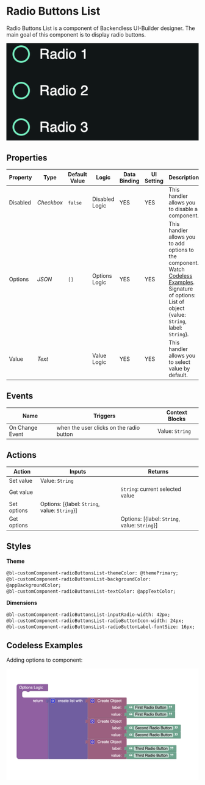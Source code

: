 # Radio Buttons List
Radio Buttons List is a component of Backendless UI-Builder designer. The main goal of this component is to display radio buttons.

<p align="center">
  <img src="./thumbnail.png" alt="main thumbnail" width="780"/>
</p>

## Properties

| Property | Type       | Default Value | Logic          | Data Binding | UI Setting | Description                                                                                                                                                             |
|----------|------------|---------------|----------------|--------------|------------|-------------------------------------------------------------------------------------------------------------------------------------------------------------------------|
| Disabled | *Checkbox* | `false`       | Disabled Logic | YES          | YES        | This handler allows you to disable a component.                                                                                                                         |
| Options  | *JSON*     | `[]`          | Options Logic  | YES          | YES        | This handler allows you to add options to the component. Watch [Codeless Examples](#Examples). Signature of options: List of object {value: `String`, label: `String`}. |
| Value    | *Text*     |               | Value Logic    | YES          | YES        | This handler allows you to select value by default.                                                                                                                     |

## Events

| Name                    | Triggers                                 | Context Blocks                                  |
|-------------------------|------------------------------------------|-------------------------------------------------|
| On Change Event         | when the user clicks on the radio button | Value: `String`                                 |

## Actions

| Action           | Inputs                                          | Returns                                         |
|------------------|-------------------------------------------------|-------------------------------------------------|
| Set value        | Value: `String`                                 |                                                 |
| Get value        |                                                 | `String`: current selected value                |
| Set options      | Options: [{label: `String`, value: `String`}]   |                                                 |
| Get options      |                                                 | Options: [{label: `String`, value: `String`}]   |

## Styles

**Theme**
````
@bl-customComponent-radioButtonsList-themeColor: @themePrimary;
@bl-customComponent-radioButtonsList-backgroundColor: @appBackgroundColor;
@bl-customComponent-radioButtonsList-textColor: @appTextColor;
````

**Dimensions**
````
@bl-customComponent-radioButtonsList-inputRadio-width: 42px;
@bl-customComponent-radioButtonsList-radioButtonIcon-width: 24px;
@bl-customComponent-radioButtonsList-radioButtonLabel-fontSize: 16px;
````

## <a name="Examples"></a> Codeless Examples

Adding options to component:

![markers example](./example-images/adding-options.png)

